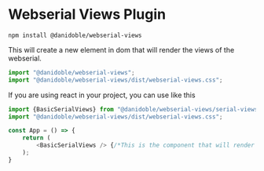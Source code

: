 # Webserial Views Plugin

```shell
npm install @danidoble/webserial-views
```

This will create a new element in dom that will render the views of the webserial.

```javascript
import "@danidoble/webserial-views";
import "@danidoble/webserial-views/dist/webserial-views.css";
```

If you are using react in your project, you can use like this

```javascript
import {BasicSerialViews} from "@danidoble/webserial-views/serial-views";
import "@danidoble/webserial-views/dist/webserial-views.css";

const App = () => {
    return (
        <BasicSerialViews /> {/*This is the component that will render the views*/}
    );
}
```